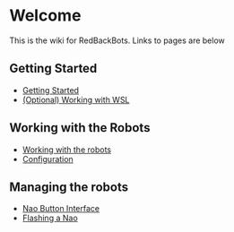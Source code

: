 # Welcome

This is the wiki for RedBackBots.
Links to pages are below


## Getting Started

* [Getting Started](developer_environment/Getting_Started.md)
* [(Optional) Working with WSL](developer_environment/Working_with_WSL.md)
  
## Working with the Robots

* [Working with the robots](running_a_game/running-software.md)
* [Configuration](running_a_game/Configuration.md)


## Managing the robots

* [Nao Button Interface](hardware/Nao_Button_Interface.md)
* [Flashing a Nao](hardware/flashing-a-nao-new.md)